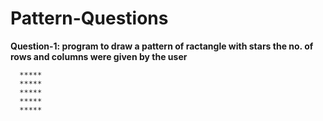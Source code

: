 # Pattern-Questions
 **Question-1: program to draw a pattern of ractangle with stars the no. of rows and columns were given by the user**

   ```
     *****
     *****
     *****
     *****
     *****
```
